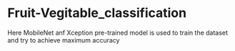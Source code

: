 # Fruit-Vegitable_classification
Here MobileNet anf Xception pre-trained model is used to train the dataset and try to achieve maximum accuracy
